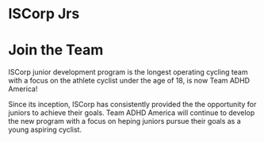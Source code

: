# ISCorp Jrs 
# Join the Team

ISCorp junior development program is the longest operating cycling team with a focus on the athlete cyclist under the age of 18, is now Team ADHD America!
 
Since its inception, ISCorp has consistently provided the the opportunity for juniors to achieve their goals. Team ADHD America will continue to develop the new program with a focus on heping juniors pursue their goals as a young aspiring cyclist.
